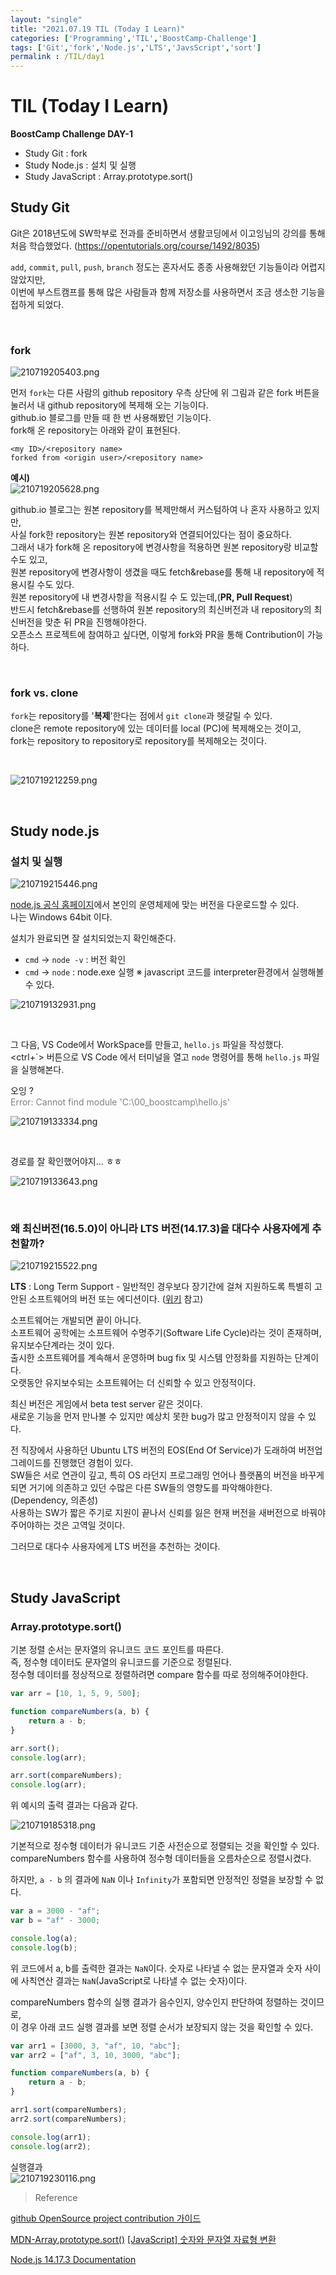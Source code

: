```yaml
---
layout: "single"
title: "2021.07.19 TIL (Today I Learn)"
categories: ['Programming','TIL','BoostCamp-Challenge']
tags: ['Git','fork','Node.js','LTS','JavsScript','sort']
permalink : /TIL/day1
---
```

# TIL (Today I Learn)
**BoostCamp Challenge DAY-1**

- Study Git : fork
- Study Node.js : 설치 및 실행
- Study JavaScript : Array.prototype.sort()

## Study Git

Git은 2018년도에 SW학부로 전과를 준비하면서 생활코딩에서 이고잉님의 강의를 통해 처음 학습했었다. (https://opentutorials.org/course/1492/8035)

`add`, `commit`, `pull`, `push`, `branch` 정도는 혼자서도 종종 사용해왔던 기능들이라 어렵지 않았지만, <br>
이번에 부스트캠프를 통해 많은 사람들과 함께 저장소를 사용하면서 조금 생소한 기능을 접하게 되었다.

<br>

### **fork**

![210719205403.png](/assets/images/210719205403.png)

먼저 `fork`는 다른 사람의 github repository 우측 상단에 위 그림과 같은 fork 버튼을 눌러서 내 github repository에 복제해 오는 기능이다.<br>
github.io 블로그를 만들 때 한 번 사용해봤던 기능이다.<br> 
fork해 온 repository는 아래와 같이 표현된다.

```
<my ID>/<repository name> 
forked from <origin user>/<repository name>
``` 

**예시)**<br>
![210719205628.png](/assets/images/210719205628.png)

github.io 블로그는 원본 repository를 복제만해서 커스텀하여 나 혼자 사용하고 있지만,<br>
사실 fork한 repository는 원본 repository와 연결되어있다는 점이 중요하다.<br>
그래서 내가 fork해 온 repository에 변경사항을 적용하면 원본 repository랑 비교할 수도 있고,<br>
원본 repository에 변경사항이 생겼을 때도 fetch&rebase를 통해 내 repository에 적용시킬 수도 있다.<br>
원본 repository에 내 변경사항을 적용시킬 수 도 있는데,(**PR, Pull Request**)<br>
반드시 fetch&rebase를 선행하여 원본 repository의 최신버전과 내 repository의 최신버전을 맞춘 뒤 PR을 진행해야한다.<br>
오픈소스 프로젝트에 참여하고 싶다면, 이렇게 fork와 PR을 통해 Contribution이 가능하다.

<br>

### **fork vs. clone**

`fork`는 repository를 '**복제**'한다는 점에서 `git clone`과 헷갈릴 수 있다.<br>
clone은 remote repository에 있는 데이터를 local (PC)에 복제해오는 것이고,<br>
fork는 repository to repository로 repository를 복제해오는 것이다.

<br>

![210719212259.png](/assets/images/210719212259.png)

<br>

## Study node.js

### **설치 및 실행**

![210719215446.png](/assets/images/210719215446.png)

[node.js 공식 홈페이지](https://nodejs.org/en/)에서 본인의 운영체제에 맞는 버전을 다운로드할 수 있다. <br>
나는 Windows 64bit 이다.

설치가 완료되면 잘 설치되었는지 확인해준다.<br>
* `cmd` -> `node -v` : 버전 확인
* `cmd` -> `node` : node.exe 실행
※ javascript 코드를 interpreter환경에서 실행해볼 수 있다.

![210719132931.png](/assets/images/210719132931.png)

<br>

그 다음, VS Code에서 WorkSpace를 만들고, `hello.js` 파일을 작성했다.<br>
<ctrl+\`> 버튼으로 VS Code 에서 터미널을 열고 `node` 명령어를 통해 `hello.js` 파일을 실행해본다.

오잉 ? <br>
<span style='color:grey'>Error: Cannot find module 'C:\00_boostcamp\hello.js'</span>

![210719133334.png](/assets/images/210719133334.png)

<br>

경로를 잘 확인했어야지... ㅎㅎ

![210719133643.png](/assets/images/210719133643.png)

<br>

### **왜 최신버전(16.5.0)이 아니라 LTS 버전(14.17.3)을 대다수 사용자에게 추천할까?**

![210719215522.png](/assets/images/210719215522.png)

**LTS** : Long Term Support - 일반적인 경우보다 장기간에 걸쳐 지원하도록 특별히 고안된 소프트웨어의 버전 또는 에디션이다. ([위키](https://ko.wikipedia.org/wiki/%EC%9E%A5%EA%B8%B0_%EC%A7%80%EC%9B%90_%EB%B2%84%EC%A0%84) 참고)

소프트웨어는 개발되면 끝이 아니다.<br>
소프트웨어 공학에는 소프트웨어 수명주기(Software Life Cycle)라는 것이 존재하며, 유지보수단계라는 것이 있다.<br>
출시한 소프트웨어를 계속해서 운영하며 bug fix 및 시스템 안정화를 지원하는 단계이다.<br>
오랫동안 유지보수되는 소프트웨어는 더 신뢰할 수 있고 안정적이다.<br>

최신 버전은 게임에서 beta test server 같은 것이다.<br>
새로운 기능을 먼저 만나볼 수 있지만 예상치 못한 bug가 많고 안정적이지 않을 수 있다.

전 직장에서 사용하던 Ubuntu LTS 버전의 EOS(End Of Service)가 도래하여 버전업그레이드를 진행했던 경험이 있다.<br>
SW들은 서로 연관이 깊고, 특히 OS 라던지 프로그래밍 언어나 플랫폼의 버전을 바꾸게 되면 거기에 의존하고 있던 수많은 다른 SW들의 영향도를 파악해야한다. (Dependency, 의존성) <br>
사용하는 SW가 짧은 주기로 지원이 끝나서 신뢰를 잃은 현재 버전을 새버전으로 바꿔야주어야하는 것은 고역일 것이다.

그러므로 대다수 사용자에게 LTS 버전을 추천하는 것이다.

<br>

## Study JavaScript

### **Array.prototype.sort()**

기본 정렬 순서는 문자열의 유니코드 코드 포인트를 따른다.<br>
즉, 정수형 데이터도 문자열의 유니코드를 기준으로 정렬된다.<br>
정수형 데이터를 정상적으로 정렬하려면 compare 함수를 따로 정의해주어야한다.

```js
var arr = [10, 1, 5, 9, 500];

function compareNumbers(a, b) {
	return a - b;
}

arr.sort();
console.log(arr);

arr.sort(compareNumbers);
console.log(arr);
```

위 예시의 출력 결과는 다음과 같다.

![210719185318.png](/assets/images/210719185318.png)
 
기본적으로 정수형 데이터가 유니코드 기준 사전순으로 정렬되는 것을 확인할 수 있다.<br>
compareNumbers 함수를 사용하여 정수형 데이터들을 오름차순으로 정렬시켰다.

하지만, `a - b` 의 결과에 `NaN` 이나 `Infinity`가 포함되면 안정적인 정렬을 보장할 수 없다.<br>

```js
var a = 3000 - "af";
var b = "af" - 3000;

console.log(a);
console.log(b);
```

위 코드에서 a, b를 출력한 결과는 `NaN`이다.
숫자로 나타낼 수 없는 문자열과 숫자 사이에 사칙연산 결과는 `NaN`(JavaScript로 나타낼 수 없는 숫자)이다.

compareNumbers 함수의 실행 결과가 음수인지, 양수인지 판단하여 정렬하는 것이므로,<br>
이 경우 아래 코드 실행 결과를 보면 정렬 순서가 보장되지 않는 것을 확인할 수 있다.

```js
var arr1 = [3000, 3, "af", 10, "abc"];
var arr2 = ["af", 3, 10, 3000, "abc"];

function compareNumbers(a, b) {
    return a - b;
}

arr1.sort(compareNumbers);
arr2.sort(compareNumbers);

console.log(arr1);
console.log(arr2);
```

실행결과<br>
![210719230116.png](/assets/images/210719230116.png)

>Reference

[github OpenSource project contribution 가이드](https://medium.com/react-native-seoul/hackatalk-pr%EA%B3%BC%EC%A0%95%EC%9D%84-%ED%86%B5%ED%95%B4-%EC%82%B4%ED%8E%B4%EB%B3%B4%EB%8A%94-github-contribution-%EA%B0%80%EC%9D%B4%EB%93%9C-75bc4edb195e)

[MDN-Array.prototype.sort()](https://developer.mozilla.org/ko/docs/Web/JavaScript/Reference/Global_Objects/Array/sort)
[[JavaScript] 숫자와 문자열 자료형 변환](https://m.blog.naver.com/PostView.naver?isHttpsRedirect=true&blogId=magnking&logNo=220975303797)

[Node.js 14.17.3 Documentation](https://nodejs.org/dist/latest-v14.x/docs/api/)
